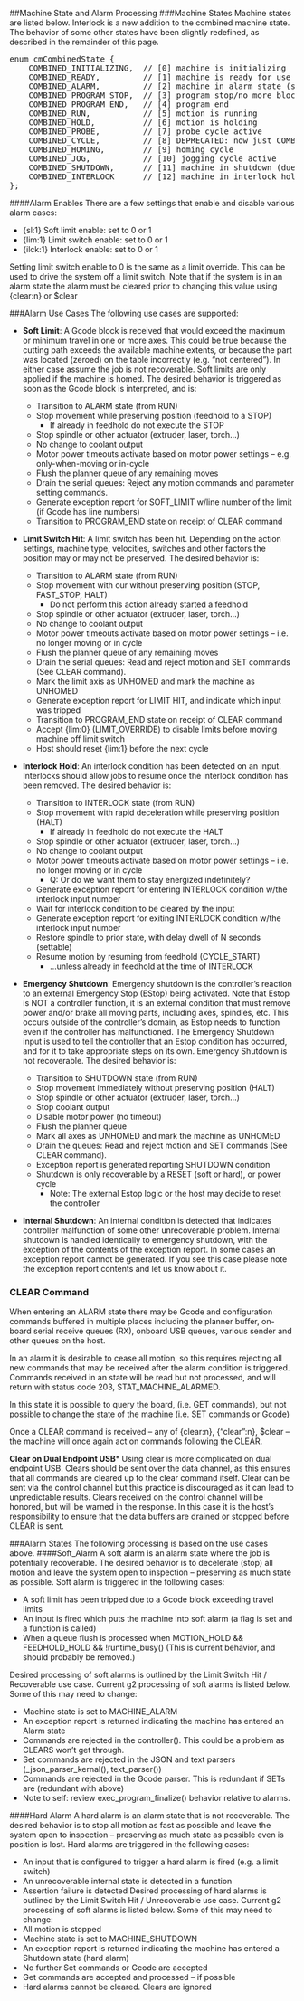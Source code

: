 ##Machine State and Alarm Processing
###Machine States
Machine states are listed below. Interlock is a new addition to the combined machine state. The behavior of some other states have been slightly redefined, as described in the remainder of this page. 

<pre>
enum cmCombinedState {
	COMBINED_INITIALIZING,  // [0] machine is initializing
	COMBINED_READY,         // [1] machine is ready for use
	COMBINED_ALARM,         // [2] machine in alarm state (soft or hard)
	COMBINED_PROGRAM_STOP,  // [3] program stop/no more blocks
	COMBINED_PROGRAM_END,   // [4] program end
	COMBINED_RUN,           // [5] motion is running
	COMBINED_HOLD,          // [6] motion is holding
	COMBINED_PROBE,         // [7] probe cycle active
	COMBINED_CYCLE,         // [8] DEPRECATED: now just COMBINED_RUN
	COMBINED_HOMING,        // [9] homing cycle 
	COMBINED_JOG,           // [10] jogging cycle active
	COMBINED_SHUTDOWN,      // [11] machine in shutdown (due to emergency stop)
	COMBINED_INTERLOCK      // [12] machine in interlock hold
};
</pre>

####Alarm Enables
There are a few settings that enable and disable various alarm cases:

- {sl:1} Soft limit enable: set to 0 or 1
- {lim:1} Limit switch enable: set to 0 or 1
- {ilck:1} Interlock enable: set to 0 or 1

Setting limit switch enable to 0 is the same as a limit override. This can be used to drive the system off a limit switch. Note that if the system is in an alarm state the alarm must be cleared prior to changing this value using {clear:n} or $clear

###Alarm Use Cases
The following use cases are supported:

- **Soft Limit**: A Gcode block is received that would exceed the maximum or minimum travel in one or more axes. This could be true because the cutting path exceeds the available machine extents, or because the part was located (zeroed) on the table incorrectly (e.g. “not centered”). In either case assume the job is not recoverable. Soft limits are only applied if the machine is homed. The desired behavior is triggered as soon as the Gcode block is interpreted, and is:
  - Transition to ALARM state (from RUN)
  - Stop movement while preserving position (feedhold to a STOP)
    - If already in feedhold do not execute the STOP
  - Stop spindle or other actuator (extruder, laser, torch…)
  - No change to coolant output
  - Motor power timeouts activate based on motor power settings – e.g. only-when-moving or in-cycle
  - Flush the planner queue of any remaining moves
  - Drain the serial queues: Reject any motion commands and parameter setting commands.
  - Generate exception report for SOFT_LIMIT w/line number of the limit (if Gcode has line numbers)
  - Transition to PROGRAM_END state on receipt of CLEAR command

- **Limit Switch Hit**: A limit switch has been hit. Depending on the action settings, machine type, velocities, switches and other factors the position may or may not be preserved. The desired behavior is:
  - Transition to ALARM state (from RUN)
  - Stop movement with our without preserving position (STOP, FAST_STOP, HALT)
    - Do not perform this action already started a feedhold
  - Stop spindle or other actuator (extruder, laser, torch…)
  - No change to coolant output
  - Motor power timeouts activate based on motor power settings – i.e. no longer moving or in cycle
  - Flush the planner queue of any remaining moves
  - Drain the serial queues: Read and reject motion and SET commands (See CLEAR command).
  - Mark the limit axis as UNHOMED and mark the machine as UNHOMED
  - Generate exception report for LIMIT HIT, and indicate which input was tripped
  - Transition to PROGRAM_END state on receipt of CLEAR command 
  - Accept {lim:0} (LIMIT_OVERRIDE) to disable limits before moving machine off limit switch
  - Host should reset {lim:1} before the next cycle

- **Interlock Hold**: An interlock condition has been detected on an input. Interlocks should allow jobs to resume once the interlock condition has been removed. The desired behavior is:
  - Transition to INTERLOCK state (from RUN)
  - Stop movement with rapid deceleration while preserving position (HALT)
    - If already in feedhold do not execute the HALT
  - Stop spindle or other actuator (extruder, laser, torch…)
  - No change to coolant output
  - Motor power timeouts activate based on motor power settings – i.e. no longer moving or in cycle
    - Q: Or do we want them to stay energized indefinitely?
  - Generate exception report for entering INTERLOCK condition w/the interlock input number
  - Wait for interlock condition to be cleared by the input
  - Generate exception report for exiting INTERLOCK condition w/the interlock input number
  - Restore spindle to prior state, with delay dwell of N seconds (settable)
  - Resume motion by resuming from feedhold (CYCLE_START)
    - ...unless already in feedhold at the time of INTERLOCK

- **Emergency Shutdown**: Emergency shutdown is the controller’s reaction to an external Emergency Stop (EStop) being activated. Note that Estop is NOT a controller function, it is an external condition that must remove power and/or brake all moving parts, including axes, spindles, etc. This occurs outside of the controller’s domain, as Estop needs to function even if the controller has malfunctioned. The Emergency Shutdown input is used to tell the controller that an Estop condition has occurred, and for it to take appropriate steps on its own. Emergency Shutdown is not recoverable. The desired behavior is:
  - Transition to SHUTDOWN state (from RUN)
  - Stop movement immediately without preserving position (HALT)
  - Stop spindle or other actuator (extruder, laser, torch…)
  - Stop coolant output
  - Disable motor power (no timeout)
  - Flush the planner queue
  - Mark all axes as UNHOMED and mark the machine as UNHOMED
  - Drain the queues: Read and reject motion and SET commands (See CLEAR command).
  - Exception report is generated reporting SHUTDOWN condition
  - Shutdown is only recoverable by a RESET (soft or hard), or power cycle
    - Note: The external Estop logic or the host may decide to reset the controller

- **Internal Shutdown**: An internal condition is detected that indicates controller malfunction of some other unrecoverable problem. Internal shutdown is handled identically to emergency shutdown, with the exception of the contents of the exception report. In some cases an exception report cannot be generated. If you see this case please note the exception report contents and let us know about it.  

### CLEAR Command
When entering an ALARM state there may be Gcode and configuration commands buffered in multiple places including the planner buffer, on-board serial receive queues (RX), onboard USB queues, various sender and other queues on the host.
 
In an alarm it is desirable to cease all motion, so this requires rejecting all new commands that may be received after the alarm condition is triggered. Commands received in an state will be read but not processed, and will return with status code 203, STAT_MACHINE_ALARMED.

In this state it is possible to query the board, (i.e. GET commands), but not possible to change the state of the machine (i.e. SET commands or Gcode)

Once a CLEAR command is received – any of {clear:n}, {“clear”:n}, $clear – the machine will once again act on commands following the CLEAR.

**Clear on Dual Endpoint USB*** Using clear is more complicated on dual endpoint USB. Clears should be sent over the data channel, as this ensures that all commands are cleared up to the clear command itself. Clear can be sent via the control channel but this practice is discouraged as it can lead to unpredictable results. Clears received on the control channel will be honored, but will be warned in the response. In this case it is the host’s responsibility to ensure that the data buffers are drained or stopped before CLEAR is sent.

###Alarm States
The following processing is based on the use cases above.
####Soft_Alarm
A soft alarm is an alarm state where the job is potentially recoverable. The desired behavior is to decelerate (stop) all motion and leave the system open to inspection – preserving as much state as possible.
Soft alarm is triggered in the following cases:

- A soft limit has been tripped due to a Gcode block exceeding travel limits
- An input is fired which puts the machine into soft alarm (a flag is set and a function is called)
- When a queue flush is processed when MOTION_HOLD && FEEDHOLD_HOLD && !runtime_busy() (This is current behavior, and should probably be removed.)

Desired processing of soft alarms is outlined by the Limit Switch Hit / Recoverable use case. Current g2 processing of soft alarms is listed below. Some of this may need to change:

- Machine state is set to MACHINE_ALARM
- An exception report is returned indicating the machine has entered an Alarm state
- Commands are rejected in the controller(). This could be a problem as CLEARS won’t get through.
- Set commands are rejected in the JSON and text parsers (_json_parser_kernal(), text_parser())
- Commands are rejected in the Gcode parser. This is redundant if SETs are  (redundant with above)
- Note to self: review exec_program_finalize() behavior relative to alarms.

####Hard Alarm
A hard alarm is an alarm state that is not recoverable. The desired behavior is to stop all motion as fast as possible and leave the system open to inspection – preserving as much state as possible even is position is lost.
Hard alarms are triggered in the following cases:
- An input that is configured to trigger a hard alarm is fired (e.g. a limit switch)
- An unrecoverable internal state is detected in a function
- Assertion failure is detected
Desired processing of hard alarms is outlined by the Limit Switch Hit / Unrecoverable use case. Current g2 processing of soft alarms is listed below. Some of this may need to change:
- All motion is stopped
- Machine state is set to MACHINE_SHUTDOWN
- An exception report is returned indicating the machine has entered a Shutdown state (hard alarm)
- No further Set commands or Gcode are accepted
- Get commands are accepted and processed – if possible
- Hard alarms cannot be cleared. Clears are ignored


